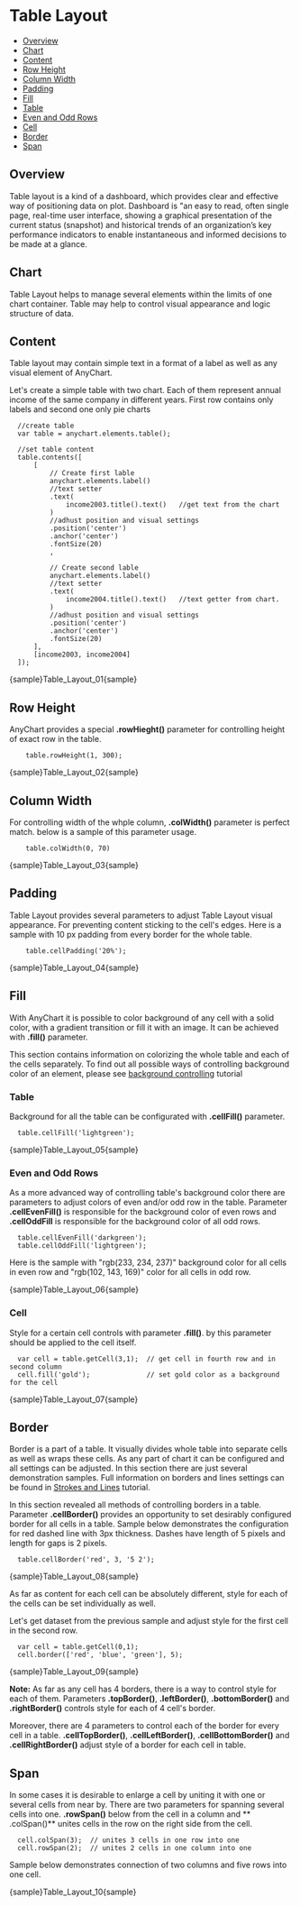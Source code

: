 # Table Layout

 * [Overview](#overview)
 * [Chart](#chart)
 * [Content](#content)
 * [Row Height](#row_hight)
 * [Column Width](#column_width)
 * [Padding](#padding)
 * [Fill](#fill)
  * [Table](#table)
  * [Even and Odd Rows](#even_and_odd_rows)
  * [Cell](#cell)
 * [Border](#border)
 * [Span](#span)
 
## Overview

Table layout is a kind of a dashboard, which provides clear and effective way of positioning data on plot. Dashboard is "an easy to read, often single page, real-time user interface, showing a graphical presentation of the current status (snapshot) and historical trends of an organization’s key performance indicators to enable instantaneous and informed decisions to be made at a glance.

## Chart

Table Layout helps to manage several elements within the limits of one chart container. Table may help to control 
visual appearance and logic structure of data.
  
## Content

Table layout may contain simple text in a format of a label as well as any visual element of AnyChart. 
  
  
Let's create a simple table with two chart. Each of them represent annual income of the same company in different years.
First row contains only labels and second one only pie charts

```
  //create table
  var table = anychart.elements.table();
  
  //set table content
  table.contents([
      [
          // Create first lable
          anychart.elements.label()
          //text setter
          .text(          
              income2003.title().text()   //get text from the chart
          )
          //adhust position and visual settings
          .position('center')
          .anchor('center')
          .fontSize(20)
          , 
          
          // Create second lable
          anychart.elements.label()
          //text setter
          .text(
              income2004.title().text()   //text getter from chart.
          )
          //adhust position and visual settings
          .position('center')
          .anchor('center')
          .fontSize(20)
      ],
      [income2003, income2004]
  ]);
```

{sample}Table\_Layout\_01{sample}

## Row Height

AnyChart provides a special **.rowHieght()** parameter for controlling height of exact row in the table.

```
    table.rowHeight(1, 300);
```

{sample}Table\_Layout\_02{sample}

## Column Width

For controlling width of the whple column, **.colWidth()** parameter is perfect match. below is a sample of 
this parameter usage.

```
    table.colWidth(0, 70)
```

{sample}Table\_Layout\_03{sample}

## Padding

Table Layout provides several parameters to adjust Table Layout visual appearance. For preventing content sticking to 
the cell's edges. Here is a sample with 10 px padding from every border for the whole table.

```
    table.cellPadding('20%');
```

{sample}Table\_Layout\_04{sample}

## Fill

With AnyChart it is possible to color background of any cell with a solid color, with a gradient transition or fill 
it with an image. It can be achieved with **.fill()** parameter.
  
  
This section contains information on colorizing the whole table and each of the cells separately. To find out all 
possible ways of controlling background color of an element, please see [background controlling](#../General_Appearance_Settings/Background)
 tutorial

### Table

Background for all the table can be configurated with **.cellFill()** parameter.

```
  table.cellFill('lightgreen');
```

{sample}Table\_Layout\_05{sample}

### Even and Odd Rows

As a more advanced way of controlling table's background color there are parameters to adjust colors of even and/or 
odd row in the table. Parameter **.cellEvenFill()** is responsible for the background color of even rows and **.cellOddFill**
is responsible for the background color of all odd rows.

```
  table.cellEvenFill('darkgreen');
  table.cellOddFill('lightgreen');
```

Here is the sample with "rgb(233, 234, 237)" background color for all cells in even row and "rgb(102, 143, 169)" color for all cells in odd row.

{sample}Table\_Layout\_06{sample}

### Cell

Style for a certain cell controls with parameter **.fill()**. by this parameter should be applied to the cell itself.

```
  var cell = table.getCell(3,1);  // get cell in fourth row and in second column
  cell.fill('gold');              // set gold color as a background for the cell

```

{sample}Table\_Layout\_07{sample}

## Border

Border is a part of a table. It visually divides whole table into separate cells as well as wraps these cells. As any
 part of chart it can be configured and all settings can be adjusted. In this section there are just several
 demonstration samples. Full information on borders and lines settings can be found in [Strokes and Lines](../General_Appearance_Settings/Strokes_and_Lines) tutorial.
  
  
In this section revealed all methods of controlling borders in a table. 
Parameter **.cellBorder()** provides an opportunity to set desirably configured border for all cells in a table.
Sample below demonstrates the configuration for red dashed line with 3px thickness. Dashes have length of 5 pixels and length for gaps is 2 pixels.

```
  table.cellBorder('red', 3, '5 2');
```

{sample}Table\_Layout\_08{sample}

As far as content for each cell can be absolutely different, style for each of the cells can be set individually as well. 
  
  
Let's get dataset from the previous sample and adjust style for the first cell in the second row.

```
  var cell = table.getCell(0,1);
  cell.border(['red', 'blue', 'green'], 5);
```

{sample}Table\_Layout\_09{sample}

**Note:** As far as any cell has 4 borders, there is a way to control style for each of them. Parameters **.topBorder()**, **.leftBorder()**, **.bottomBorder()** and **.rightBorder()** controls style for each of 4 cell's border. 
  
  
Moreover, there are 4 parameters to control each of the border for every cell in a table. **.cellTopBorder()**, **.cellLeftBorder()**, **.cellBottomBorder()** and **.cellRightBorder()** adjust style of a border for each cell in table.

## Span

In some cases it is desirable to enlarge a cell by uniting it with one or several cells from near by. 
There are two parameters for spanning several cells into one. **.rowSpan()** below from the cell in a column and **
.colSpan()** unites cells in the row on the right side from the cell.

```
  cell.colSpan(3);  // unites 3 cells in one row into one
  cell.rowSpan(2);  // unites 2 cells in one column into one
```

Sample below demonstrates connection of two columns and five rows into one cell.

{sample}Table\_Layout\_10{sample}



